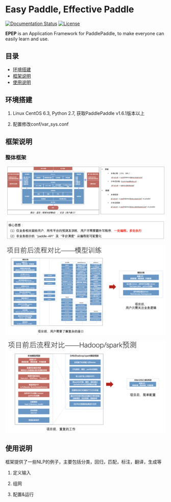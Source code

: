 # Easy Paddle, Effective Paddle

[![Documentation Status](https://img.shields.io/badge/docs-latest-brightgreen.svg?style=flat)](https://github.com/PaddlePaddle/epep) [![License](https://img.shields.io/badge/license-Apache%202-blue.svg)](LICENSE)

**EPEP** is an Application Framework for PaddlePaddle, to make everyone can easily learn and use.


## 目录
* [环境搭建](#环境搭建)
* [框架说明](#框架说明)
* [使用说明](#使用说明)

## 环境搭建

1. Linux CentOS 6.3, Python 2.7, 获取PaddlePaddle v1.6.1版本以上

2. 配置修改conf/var_sys.conf

## 框架说明

### 整体框架
![EPEP Frame Overview](docs/frame.png)

![EPEP Train Overview](docs/train_diff.png)

![EPEP Pred Overview](docs/pred_diff.png)

## 使用说明

框架提供了一些NLP的例子，主要包括分类，回归，匹配，标注，翻译，生成等

1. 定义输入

2. 组网

3. 配置&运行
